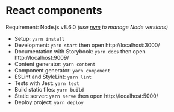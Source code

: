 # React components

Requirement: Node.js v8.6.0 _(use [nvm](https://github.com/creationix/nvm) to manage Node versions)_

- Setup: `yarn install`
- Development: `yarn start` then open http://localhost:3000/
- Documentation with Storybook: `yarn docs` then open http://localhost:9009/
- Content generator: `yarn content`
- Component generator: `yarn component`
- ESLint and StyleLint: `yarn lint`
- Tests with Jest: `yarn test`
- Build static files: `yarn build`
- Static server: `yarn serve` then open http://localhost:5000/
- Deploy project: `yarn deploy`
